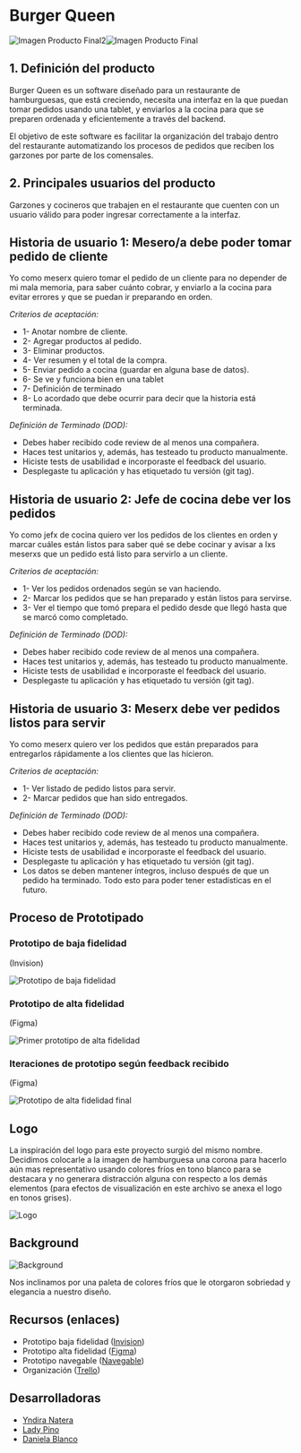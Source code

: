 # Burger Queen

![Imagen Producto Final2](/src/img/imgfinal2.png)![Imagen Producto Final](/src/img/imgfinal.png)

## 1. Definición del producto

Burger Queen es un software diseñado para un restaurante de hamburguesas, que está creciendo, necesita una interfaz en la que puedan tomar pedidos usando una tablet, y enviarlos a la cocina para que se preparen ordenada y eficientemente a través del backend.

El objetivo de este software es facilitar la organización del trabajo dentro del restaurante automatizando los procesos de pedidos que reciben los garzones por parte de los comensales.

## 2. Principales usuarios del producto

Garzones y cocineros que trabajen en el restaurante que cuenten con un usuario válido para poder ingresar correctamente a la interfaz.

## Historia de usuario 1: Mesero/a debe poder tomar pedido de cliente

Yo como meserx quiero tomar el pedido de un cliente para no depender de mi mala memoria, para saber cuánto cobrar, y enviarlo a la cocina para evitar errores y que se puedan ir preparando en orden.

_Criterios de aceptación:_

- 1- Anotar nombre de cliente.
- 2- Agregar productos al pedido.
- 3- Eliminar productos.
- 4- Ver resumen y el total de la compra.
- 5- Enviar pedido a cocina (guardar en alguna base de datos).
- 6- Se ve y funciona bien en una tablet
- 7- Definición de terminado
- 8- Lo acordado que debe ocurrir para decir que la historia está terminada.

_Definición de Terminado (DOD):_

- Debes haber recibido code review de al menos una compañera.
- Haces test unitarios y, además, has testeado tu producto manualmente.
- Hiciste tests de usabilidad e incorporaste el feedback del usuario.
- Desplegaste tu aplicación y has etiquetado tu versión (git tag).

## Historia de usuario 2: Jefe de cocina debe ver los pedidos

Yo como jefx de cocina quiero ver los pedidos de los clientes en orden y marcar cuáles están listos para saber qué se debe cocinar y avisar a lxs meserxs que un pedido está listo para servirlo a un cliente.

_Criterios de aceptación:_

- 1- Ver los pedidos ordenados según se van haciendo.
- 2- Marcar los pedidos que se han preparado y están listos para servirse.
- 3- Ver el tiempo que tomó prepara el pedido desde que llegó hasta que se marcó como completado.

_Definición de Terminado (DOD):_

- Debes haber recibido code review de al menos una compañera.
- Haces test unitarios y, además, has testeado tu producto manualmente.
- Hiciste tests de usabilidad e incorporaste el feedback del usuario.
- Desplegaste tu aplicación y has etiquetado tu versión (git tag).

## Historia de usuario 3: Meserx debe ver pedidos listos para servir

Yo como meserx quiero ver los pedidos que están preparados para entregarlos rápidamente a los clientes que las hicieron.

_Criterios de aceptación:_

- 1- Ver listado de pedido listos para servir.
- 2- Marcar pedidos que han sido entregados.

_Definición de Terminado (DOD):_

- Debes haber recibido code review de al menos una compañera.
- Haces test unitarios y, además, has testeado tu producto manualmente.
- Hiciste tests de usabilidad e incorporaste el feedback del usuario.
- Desplegaste tu aplicación y has etiquetado tu versión (git tag).
- Los datos se deben mantener íntegros, incluso después de que un pedido ha terminado. Todo esto para poder tener estadísticas en el futuro.

## Proceso de Prototipado

### Prototipo de baja fidelidad

(Invision)

![Prototipo de baja fidelidad](https://raw.githubusercontent.com/danielablancom/burger-queen/develop/src/img/Prototipo-baja-fidelidad.JPG)

### Prototipo de alta fidelidad

(Figma)

![Primer prototipo de alta fidelidad](https://raw.githubusercontent.com/danielablancom/burger-queen/develop/src/img/Prototipo-figma1.jpg)

### Iteraciones de prototipo según feedback recibido

(Figma)

![Prototipo de alta fidelidad final](https://raw.githubusercontent.com/danielablancom/burger-queen/develop/src/img/Prototipo-figma2.jpg)

## Logo

La inspiración del logo para este proyecto surgió del mismo nombre. Decidimos colocarle a la imagen de hamburguesa una corona para hacerlo aún mas representativo usando colores fríos en tono blanco para se destacara y no generara distracción alguna con respecto a los demás elementos (para efectos de visualización en este archivo se anexa el logo en tonos grises).

![Logo](https://raw.githubusercontent.com/danielablancom/burger-queen/develop/src/img/logoSmallGray.png)

## Background

![Background](./src/img/background.png)

Nos inclinamos por una paleta de colores fríos que le otorgaron sobriedad y elegancia a nuestro diseño.

## Recursos (enlaces)

- Prototipo baja fidelidad ([Invision](https://ladypino607202.invisionapp.com/freehand/Burger-Queen--ga1h5kkHn))
- Prototipo alta fidelidad ([Figma](https://www.figma.com/file/XU90OrgJNEPfTOs2pcFyrr/Burger-Queen?node-id=5%3A24))
- Prototipo navegable ([Navegable](https://www.figma.com/proto/XU90OrgJNEPfTOs2pcFyrr/Burger-Queen?node-id=252%3A487&scaling=scale-down))
- Organización ([Trello](https://trello.com/b/erh1XEIn/burger-queen))

## Desarrolladoras

- [Yndira Natera](https://github.com/naterayc/)
- [Lady Pino](https://github.com/Ladypino/)
- [Daniela Blanco](https://github.com/danielablancom/)
